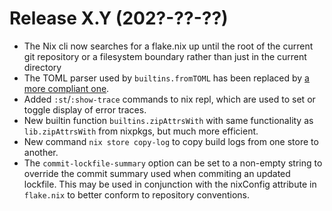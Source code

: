 # Release X.Y (202?-??-??)

* The Nix cli now searches for a flake.nix up until the root of the current git repository or a filesystem boundary rather than just in the current directory
* The TOML parser used by `builtins.fromTOML` has been replaced by [a
  more compliant one](https://github.com/ToruNiina/toml11).
* Added `:st`/`:show-trace` commands to nix repl, which are used to
  set or toggle display of error traces.
* New builtin function `builtins.zipAttrsWith` with same functionality
  as `lib.zipAttrsWith` from nixpkgs, but much more efficient.
* New command `nix store copy-log` to copy build logs from one store
  to another.
* The `commit-lockfile-summary` option can be set to a non-empty string
  to override the commit summary used when commiting an updated lockfile.
  This may be used in conjunction with the nixConfig attribute in
  `flake.nix` to better conform to repository conventions.
